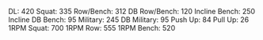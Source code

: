 DL: 420
 Squat: 335
 Row/Bench: 312
 DB Row/Bench: 120
 Incline Bench: 250
 Incline DB Bench: 95
 Military: 245
 DB Military: 95
 Push Up: 84
 Pull Up: 26
 1RPM Squat: 700
 1RPM Row: 555
 1RPM Bench: 520
